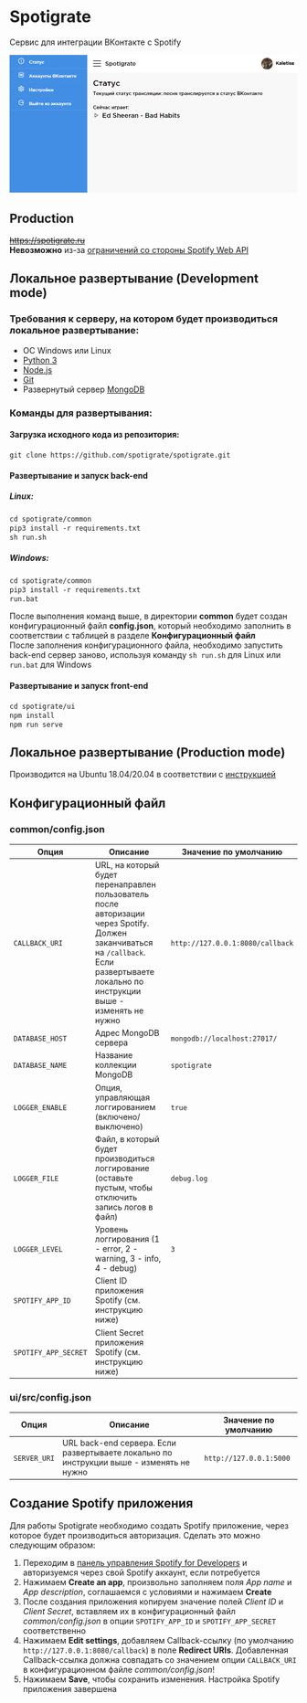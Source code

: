 # Spotigrate
Сервис для интеграции ВКонтакте с Spotify

![Spotigrate](/screenshots/screenshot.png "Spotigrate")

## Production
~~https://spotigrate.ru~~  
**Невозможно** из-за [ограничений со стороны Spotify Web API](/screenshots/restrictions.png)

## Локальное развертывание (Development mode)
### Требования к серверу, на котором будет производиться локальное развертывание:
* ОС Windows или Linux
* [Python 3](https://www.python.org/downloads/)
* [Node.js](https://nodejs.org/en/download/)
* [Git](https://git-scm.com/downloads)
* Развернутый сервер [MongoDB](https://www.mongodb.com/try/download/community)

### Команды для развертывания:
#### Загрузка исходного кода из репозитория:
```
git clone https://github.com/spotigrate/spotigrate.git
```

#### Развертывание и запуск back-end
##### Linux:
```
cd spotigrate/common
pip3 install -r requirements.txt
sh run.sh
```

##### Windows:
```
cd spotigrate/common
pip3 install -r requirements.txt
run.bat
```

После выполнения команд выше, в директории **common** будет создан конфигурационный файл **config.json**, который необходимо заполнить в соответствии с таблицей в разделе **Конфигурационный файл**  
После заполнения конфигурационного файла, необходимо запустить back-end сервер заново, используя команду `sh run.sh` для Linux или `run.bat` для Windows

#### Развертывание и запуск front-end
```
cd spotigrate/ui
npm install
npm run serve
```

## Локальное развертывание (Production mode)
Производится на Ubuntu 18.04/20.04 в соответствии с [инструкцией](https://www.digitalocean.com/community/tutorials/how-to-serve-flask-applications-with-uswgi-and-nginx-on-ubuntu-18-04)

## Конфигурационный файл
### common/config.json
| Опция | Описание | Значение по умолчанию |
| --- | --- |  --- |
| `CALLBACK_URI` | URL, на который будет перенаправлен пользователь после авторизации через Spotify. Должен заканчиваться на `/callback`. Если развертываете локально по инструкции выше - изменять не нужно | `http://127.0.0.1:8080/callback` |
| `DATABASE_HOST` | Адрес MongoDB сервера | `mongodb://localhost:27017/` |
| `DATABASE_NAME` | Название коллекции MongoDB | `spotigrate` |
| `LOGGER_ENABLE` | Опция, управляющая логгированием (включено/выключено) | `true` |
| `LOGGER_FILE` | Файл, в который будет производиться логгирование (оставьте пустым, чтобы отключить запись логов в файл) | `debug.log` |
| `LOGGER_LEVEL` | Уровень логгирования (1 - error, 2 - warning, 3 - info, 4 - debug) | `3` |
| `SPOTIFY_APP_ID` | Client ID приложения Spotify (см. инструкцию ниже) |  |
| `SPOTIFY_APP_SECRET` | Client Secret приложения Spotify (см. инструкцию ниже) |  |

### ui/src/config.json
| Опция | Описание | Значение по умолчанию |
| --- | --- |  --- |
| `SERVER_URI` | URL back-end сервера. Если развертываете локально по инструкции выше - изменять не нужно | `http://127.0.0.1:5000` |

## Создание Spotify приложения
Для работы Spotigrate необходимо создать Spotify приложение, через которое будет производиться авторизация. Сделать это можно следующим образом:
1. Переходим в [панель управления Spotify for Developers](https://developer.spotify.com/dashboard/applications) и авторизуемся через свой Spotify аккаунт, если потребуется
2. Нажимаем **Create an app**, произвольно заполняем поля *App name* и *App description*, соглашаемся с условиями и нажимаем **Create**
3. После создания приложения копируем значение полей *Client ID* и *Client Secret*, вставляем их в конфигурационный файл *common/config.json* в опции `SPOTIFY_APP_ID` и `SPOTIFY_APP_SECRET` соответственно
4. Нажимаем **Edit settings**, добавляем Callback-ссылку (по умолчанию `http://127.0.0.1:8080/callback`) в поле **Redirect URIs**. Добавленная Callback-ссылка должна совпадать со значением опции `CALLBACK_URI` в конфигурационном файле *common/config.json*!
5. Нажимаем **Save**, чтобы сохранить изменения. Настройка Spotify приложения завершена